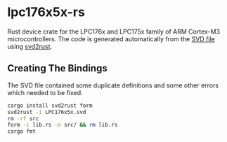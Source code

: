 # lpc176x5x-rs

Rust device crate for the LPC176x and LPC175x family of ARM Cortex-M3
microcontrollers. The code is generated automatically from the [SVD
file](http://ds.arm.com/media/resources/db/chip/nxp/lpc1768/LPC176x5x.svd)
using [svd2rust](https://crates.io/crates/svd2rust).

## Creating The Bindings

The SVD file contained some duplicate definitions and some other errors which
needed to be fixed.

```bash
cargo install svd2rust form
svd2rust -i LPC176x5x.svd
rm -rf src
form -i lib.rs -o src/ && rm lib.rs
cargo fmt
```
